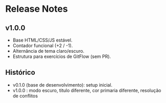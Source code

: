 # Release Notes

## v1.0.0
- Base HTML/CSS/JS estável.
- Contador funcional (+2 / -1).
- Alternância de tema claro/escuro.
- Estrutura para exercícios de GitFlow (sem PR).

## Histórico
- v0.1.0 (base de desenvolvimento): setup inicial.
- v1.0.0 : modo escuro, titulo diferente, cor primaria diferente, resolução de conflitos